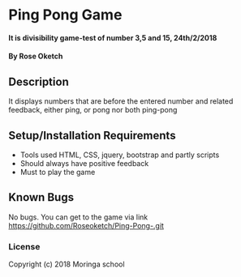 # Ping Pong Game
####  It is divisibility game-test of number 3,5 and 15, 24th/2/2018
#### By Rose Oketch
## Description
It displays numbers that are before the entered number and related feedback, either ping, or pong nor both ping-pong
## Setup/Installation Requirements
* Tools used HTML, CSS, jquery, bootstrap and partly scripts
* Should always have positive feedback
* Must to play the game
## Known Bugs
No bugs. You can get to the game via link https://github.com/Roseoketch/Ping-Pong-.git
### License
Copyright (c) 2018 Moringa school
